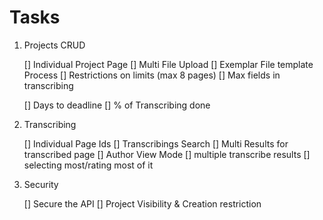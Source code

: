Tasks
=====

1. Projects CRUD

    [] Individual Project Page
    [] Multi File Upload
    [] Exemplar File template Process
    [] Restrictions on limits (max 8 pages)
    [] Max fields in transcribing
    
    [] Days to deadline
    [] % of Transcribing done
    
    
2. Transcribing

    [] Individual Page Ids
    [] Transcribings Search
    [] Multi Results for transcribed page
    [] Author View Mode
        [] multiple transcribe results
        [] selecting most/rating most of it
    
3. Security

    [] Secure the API
    [] Project Visibility & Creation restriction